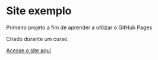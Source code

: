 # Site exemplo
Primeiro projeto a fim de aprender a utilizar o GitHub Pages
 
Criado durante um curso.

[Acesse o site aqui](https://gianbianchi.github.io/site-exemplo/)
